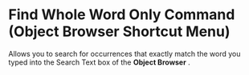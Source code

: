 
# Find Whole Word Only Command (Object Browser Shortcut Menu)

Allows you to search for occurrences that exactly match the word you typed into the Search Text box of the  **Object Browser** .

